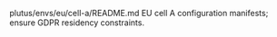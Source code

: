 plutus/envs/eu/cell-a/README.md
EU cell A configuration manifests; ensure GDPR residency constraints.